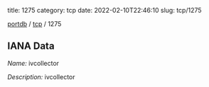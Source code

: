 title: 1275
category: tcp
date: 2022-02-10T22:46:10
slug: tcp/1275

[portdb](/) / [tcp](/category/tcp.html) / 1275


## IANA Data

_Name:_ ivcollector

_Description:_ ivcollector

